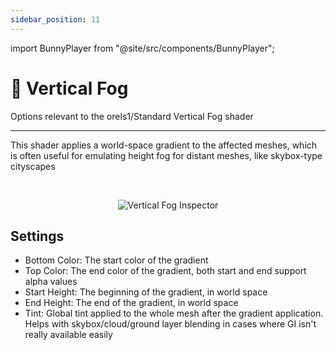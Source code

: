 ```yaml
---
sidebar_position: 11
---
```


import BunnyPlayer from "@site/src/components/BunnyPlayer";

# 🌁 Vertical Fog

Options relevant to the orels1/Standard Vertical Fog shader

-----

This shader applies a world-space gradient to the affected meshes, which is often useful for emulating height fog for distant meshes, like skybox-type cityscapes

<BunnyPlayer videoId="1a6825e5-6070-4e3f-8918-ef4f17653783" />

<br />

<p align="center">
  <img alt="Vertical Fog Inspector" src="/img/docs/orl-standard/vertical-fog/vertical-fog-inspector.png" />
</p>

## Settings

- Bottom Color: The start color of the gradient
- Top Color: The end color of the gradient, both start and end support alpha values
- Start Height: The beginning of the gradient, in world space
- End Height: The end of the gradient, in world space
- Tint: Global tint applied to the whole mesh after the gradient application. Helps with skybox/cloud/ground layer blending in cases where GI isn't really available easily